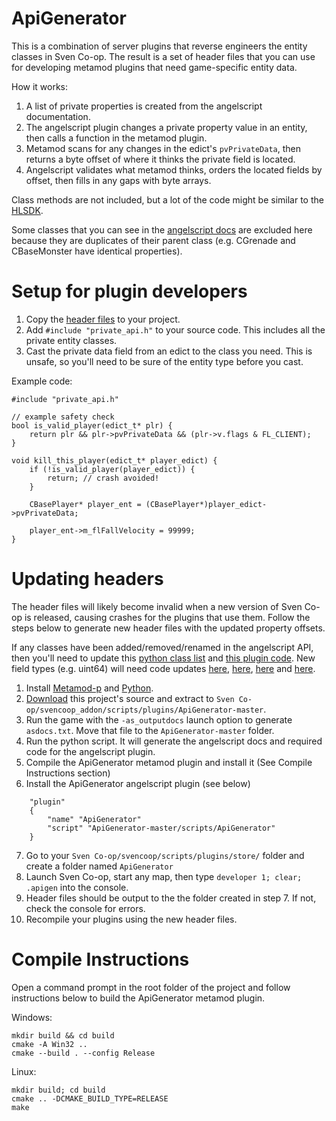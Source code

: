 # ApiGenerator
This is a combination of server plugins that reverse engineers the entity classes in Sven Co-op. The result is a set of header files that you can use for developing metamod plugins that need game-specific entity data.

How it works:
1. A list of private properties is created from the angelscript documentation.
2. The angelscript plugin changes a private property value in an entity, then calls a function in the metamod plugin.
3. Metamod scans for any changes in the edict's `pvPrivateData`, then returns a byte offset of where it thinks the private field is located.
4. Angelscript validates what metamod thinks, orders the located fields by offset, then fills in any gaps with byte arrays.

Class methods are not included, but a lot of the code might be similar to the [HLSDK](https://github.com/ValveSoftware/halflife).

Some classes that you can see in the [angelscript docs](https://baso88.github.io/SC_AngelScript/docs/Classes.htm) are excluded here because they are duplicates of their parent class (e.g. CGrenade and CBaseMonster have identical properties).

# Setup for plugin developers
1. Copy the [header files](https://github.com/wootguy/ApiGenerator/tree/master/include/sven) to your project.
2. Add `#include "private_api.h"` to your source code. This includes all the private entity classes.
3. Cast the private data field from an edict to the class you need. This is unsafe, so you'll need to be sure of the entity type before you cast.

Example code:

```
#include "private_api.h"

// example safety check
bool is_valid_player(edict_t* plr) {
    return plr && plr->pvPrivateData && (plr->v.flags & FL_CLIENT);
}

void kill_this_player(edict_t* player_edict) {
    if (!is_valid_player(player_edict)) {
        return; // crash avoided!
    }

    CBasePlayer* player_ent = (CBasePlayer*)player_edict->pvPrivateData;
    
    player_ent->m_flFallVelocity = 99999;
}
```

# Updating headers
The header files will likely become invalid when a new version of Sven Co-op is released, causing crashes for the plugins that use them. Follow the steps below to generate new header files with the updated property offsets.

If any classes have been added/removed/renamed in the angelscript API, then you'll need to update this [python class list](https://github.com/wootguy/ApiGenerator/blob/16c18d244acaf5b1e04e893788c2c2b0037ecc56/as_plugin_codegen.py#L6-L28) and [this plugin code](https://github.com/wootguy/ApiGenerator/blob/16c18d244acaf5b1e04e893788c2c2b0037ecc56/scripts/ApiGenerator.as#L251-L275). New field types (e.g. uint64) will need code updates [here](https://github.com/wootguy/ApiGenerator/blob/16c18d244acaf5b1e04e893788c2c2b0037ecc56/as_plugin_codegen.py#L42-L128), [here](https://github.com/wootguy/ApiGenerator/blob/16c18d244acaf5b1e04e893788c2c2b0037ecc56/scripts/ApiGenerator.as#L5-L19), [here](https://github.com/wootguy/ApiGenerator/blob/16c18d244acaf5b1e04e893788c2c2b0037ecc56/scripts/ApiGenerator.as#L60-L106) and [here](https://github.com/wootguy/ApiGenerator/blob/16c18d244acaf5b1e04e893788c2c2b0037ecc56/scripts/ApiGenerator.as#L137-L187).

1. Install [Metamod-p](https://github.com/wootguy/metamod-p/blob/master/README.md) and [Python](https://www.python.org/downloads/).
2. [Download](https://github.com/wootguy/ApiGenerator/archive/refs/heads/master.zip) this project's source and extract to `Sven Co-op/svencoop_addon/scripts/plugins/ApiGenerator-master`.
3. Run the game with the `-as_outputdocs` launch option to generate `asdocs.txt`. Move that file to the `ApiGenerator-master` folder.
4. Run the python script. It will generate the angelscript docs and required code for the angelscript plugin.
5. Compile the ApiGenerator metamod plugin and install it (See Compile Instructions section)
6. Install the ApiGenerator angelscript plugin (see below)
```
    "plugin"
    {
        "name" "ApiGenerator"
        "script" "ApiGenerator-master/scripts/ApiGenerator"
    }
```
7. Go to your `Sven Co-op/svencoop/scripts/plugins/store/` folder and create a folder named `ApiGenerator`
8. Launch Sven Co-op, start any map, then type `developer 1; clear; .apigen` into the console.
9. Header files should be output to the the folder created in step 7. If not, check the console for errors.
10. Recompile your plugins using the new header files.

# Compile Instructions
Open a command prompt in the root folder of the project and follow instructions below to build the ApiGenerator metamod plugin.

Windows:
```
mkdir build && cd build
cmake -A Win32 ..
cmake --build . --config Release
```
Linux:
```
mkdir build; cd build
cmake .. -DCMAKE_BUILD_TYPE=RELEASE
make
```
